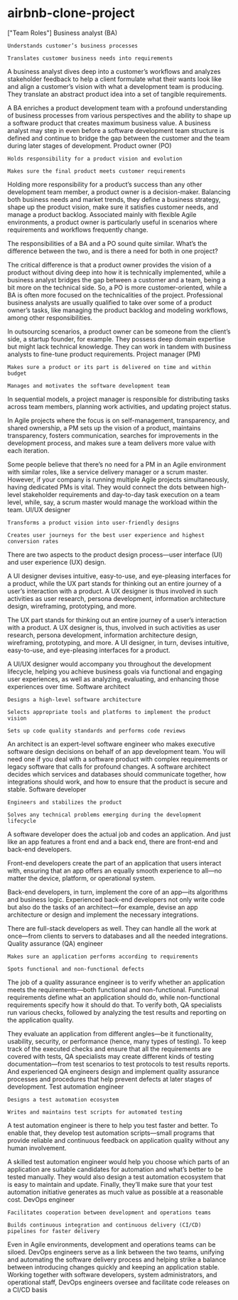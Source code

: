 # airbnb-clone-project
["Team Roles"]
Business analyst (BA)

    Understands customer’s business processes

    Translates customer business needs into requirements

A business analyst dives deep into a customer’s workflows and analyzes stakeholder feedback to help a client formulate what their wants look like and align a customer’s vision with what a development team is producing. They translate an abstract product idea into a set of tangible requirements.

A BA enriches a product development team with a profound understanding of business processes from various perspectives and the ability to shape up a software product that creates maximum business value. A business analyst may step in even before a software development team structure is defined and continue to bridge the gap between the customer and the team during later stages of development.
Product owner (PO)

    Holds responsibility for a product vision and evolution

    Makes sure the final product meets customer requirements

Holding more responsibility for a product’s success than any other development team member, a product owner is a decision-maker. Balancing both business needs and market trends, they define a business strategy, shape up the product vision, make sure it satisfies customer needs, and manage a product backlog. Associated mainly with flexible Agile environments, a product owner is particularly useful in scenarios where requirements and workflows frequently change.

The responsibilities of a BA and a PO sound quite similar. What’s the difference between the two, and is there a need for both in one project?

The critical difference is that a product owner provides the vision of a product without diving deep into how it is technically implemented, while a business analyst bridges the gap between a customer and a team, being a bit more on the technical side. So, a PO is more customer-oriented, while a BA is often more focused on the technicalities of the project. Professional business analysts are usually qualified to take over some of a product owner’s tasks, like managing the product backlog and modeling workflows, among other responsibilities. 

In outsourcing scenarios, a product owner can be someone from the client’s side, a startup founder, for example. They possess deep domain expertise but might lack technical knowledge. They can work in tandem with business analysts to fine-tune product requirements.
Project manager (PM)

    Makes sure a product or its part is delivered on time and within budget

    Manages and motivates the software development team

In sequential models, a project manager is responsible for distributing tasks across team members, planning work activities, and updating project status.

In Agile projects where the focus is on self-management, transparency, and shared ownership, a PM sets up the vision of a product, maintains transparency, fosters communication, searches for improvements in the development process, and makes sure a team delivers more value with each iteration.

Some people believe that there’s no need for a PM in an Agile environment with similar roles, like a service delivery manager or a scrum master. However, if your company is running multiple Agile projects simultaneously, having dedicated PMs is vital. They would connect the dots between high-level stakeholder requirements and day-to-day task execution on a team level, while, say, a scrum master would manage the workload within the team.
UI/UX designer

    Transforms a product vision into user-friendly designs

    Creates user journeys for the best user experience and highest conversion rates

There are two aspects to the product design process—user interface (UI) and user experience (UX) design.

A UI designer devises intuitive, easy-to-use, and eye-pleasing interfaces for a product, while the UX part stands for thinking out an entire journey of a user’s interaction with a product. A UX designer is thus involved in such activities as user research, persona development, information architecture design, wireframing, prototyping, and more. 

The UX part stands for thinking out an entire journey of a user’s interaction with a product. A UX designer is, thus, involved in such activities as user research, persona development, information architecture design, wireframing, prototyping, and more. A UI designer, in turn, devises intuitive, easy-to-use, and eye-pleasing interfaces for a product.

A UI/UX designer would accompany you throughout the development lifecycle, helping you achieve business goals via functional and engaging user experiences, as well as analyzing, evaluating, and enhancing those experiences over time.
Software architect

    Designs a high-level software architecture

    Selects appropriate tools and platforms to implement the product vision

    Sets up code quality standards and performs code reviews

An architect is an expert-level software engineer who makes executive software design decisions on behalf of an app development team. You will need one if you deal with a software product with complex requirements or legacy software that calls for profound changes. A software architect decides which services and databases should communicate together, how integrations should work, and how to ensure that the product is secure and stable.
Software developer

    Engineers and stabilizes the product

    Solves any technical problems emerging during the development lifecycle

A software developer does the actual job and codes an application. And just like an app features a front end and a back end, there are front-end and back-end developers.

Front-end developers create the part of an application that users interact with, ensuring that an app offers an equally smooth experience to all—no matter the device, platform, or operational system.

Back-end developers, in turn, implement the core of an app—its algorithms and business logic. Experienced back-end developers not only write code but also do the tasks of an architect—for example, devise an app architecture or design and implement the necessary integrations.

There are full-stack developers as well. They can handle all the work at once—from clients to servers to databases and all the needed integrations.
Quality assurance (QA) engineer

    Makes sure an application performs according to requirements

    Spots functional and non-functional defects

The job of a quality assurance engineer is to verify whether an application meets the requirements—both functional and non-functional. Functional requirements define what an application should do, while non-functional requirements specify how it should do that. To verify both, QA specialists run various checks, followed by analyzing the test results and reporting on the application quality.

They evaluate an application from different angles—be it functionality, usability, security, or performance (hence, many types of testing). To keep track of the executed checks and ensure that all the requirements are covered with tests, QA specialists may create different kinds of testing documentation—from test scenarios to test protocols to test results reports. And experienced QA engineers design and implement quality assurance processes and procedures that help prevent defects at later stages of development.
Test automation engineer

    Designs a test automation ecosystem

    Writes and maintains test scripts for automated testing

A test automation engineer is there to help you test faster and better. To enable that, they develop test automation scripts—small programs that provide reliable and continuous feedback on application quality without any human involvement.

A skilled test automation engineer would help you choose which parts of an application are suitable candidates for automation and what’s better to be tested manually. They would also design a test automation ecosystem that is easy to maintain and update. Finally, they’ll make sure that your test automation initiative generates as much value as possible at a reasonable cost.
DevOps engineer

    Facilitates cooperation between development and operations teams

    Builds continuous integration and continuous delivery (CI/CD) pipelines for faster delivery

Even in Agile environments, development and operations teams can be siloed. DevOps engineers serve as a link between the two teams, unifying and automating the software delivery process and helping strike a balance between introducing changes quickly and keeping an application stable. Working together with software developers, system administrators, and operational staff, DevOps engineers oversee and facilitate code releases on a CI/CD basis
